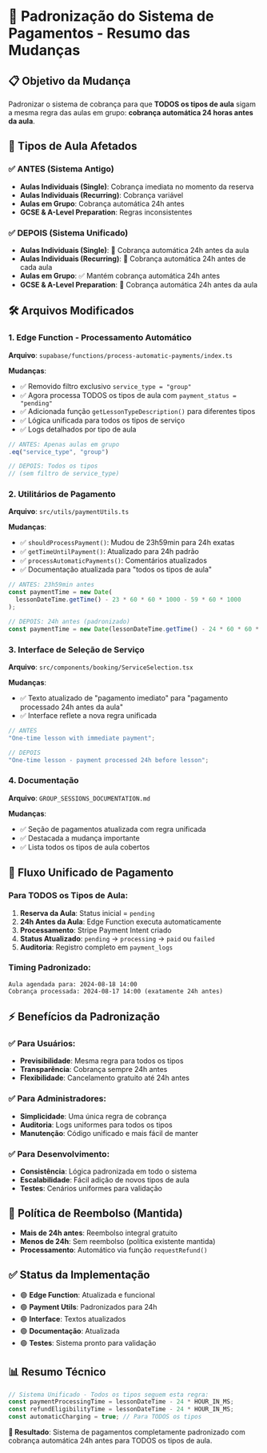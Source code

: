 # 🔄 Padronização do Sistema de Pagamentos - Resumo das Mudanças

## 📋 **Objetivo da Mudança**

Padronizar o sistema de cobrança para que **TODOS os tipos de aula** sigam a mesma regra das aulas em grupo: **cobrança automática 24 horas antes da aula**.

## 🎯 **Tipos de Aula Afetados**

### ✅ **ANTES (Sistema Antigo)**

- **Aulas Individuais (Single)**: Cobrança imediata no momento da reserva
- **Aulas Individuais (Recurring)**: Cobrança variável
- **Aulas em Grupo**: Cobrança automática 24h antes
- **GCSE & A-Level Preparation**: Regras inconsistentes

### ✅ **DEPOIS (Sistema Unificado)**

- **Aulas Individuais (Single)**: 🔄 Cobrança automática 24h antes da aula
- **Aulas Individuais (Recurring)**: 🔄 Cobrança automática 24h antes de cada aula
- **Aulas em Grupo**: ✅ Mantém cobrança automática 24h antes
- **GCSE & A-Level Preparation**: 🔄 Cobrança automática 24h antes da aula

## 🛠️ **Arquivos Modificados**

### 1. **Edge Function - Processamento Automático**

**Arquivo**: `supabase/functions/process-automatic-payments/index.ts`

**Mudanças**:

- ✅ Removido filtro exclusivo `service_type = "group"`
- ✅ Agora processa TODOS os tipos de aula com `payment_status = "pending"`
- ✅ Adicionada função `getLessonTypeDescription()` para diferentes tipos
- ✅ Lógica unificada para todos os tipos de serviço
- ✅ Logs detalhados por tipo de aula

```typescript
// ANTES: Apenas aulas em grupo
.eq("service_type", "group")

// DEPOIS: Todos os tipos
// (sem filtro de service_type)
```

### 2. **Utilitários de Pagamento**

**Arquivo**: `src/utils/paymentUtils.ts`

**Mudanças**:

- ✅ `shouldProcessPayment()`: Mudou de 23h59min para 24h exatas
- ✅ `getTimeUntilPayment()`: Atualizado para 24h padrão
- ✅ `processAutomaticPayments()`: Comentários atualizados
- ✅ Documentação atualizada para "todos os tipos de aula"

```typescript
// ANTES: 23h59min antes
const paymentTime = new Date(
  lessonDateTime.getTime() - 23 * 60 * 60 * 1000 - 59 * 60 * 1000
);

// DEPOIS: 24h antes (padronizado)
const paymentTime = new Date(lessonDateTime.getTime() - 24 * 60 * 60 * 1000);
```

### 3. **Interface de Seleção de Serviço**

**Arquivo**: `src/components/booking/ServiceSelection.tsx`

**Mudanças**:

- ✅ Texto atualizado de "pagamento imediato" para "pagamento processado 24h antes da aula"
- ✅ Interface reflete a nova regra unificada

```typescript
// ANTES
"One-time lesson with immediate payment";

// DEPOIS
"One-time lesson - payment processed 24h before lesson";
```

### 4. **Documentação**

**Arquivo**: `GROUP_SESSIONS_DOCUMENTATION.md`

**Mudanças**:

- ✅ Seção de pagamentos atualizada com regra unificada
- ✅ Destacada a mudança importante
- ✅ Lista todos os tipos de aula cobertos

## 🔄 **Fluxo Unificado de Pagamento**

### **Para TODOS os Tipos de Aula:**

1. **Reserva da Aula**: Status inicial = `pending`
2. **24h Antes da Aula**: Edge Function executa automaticamente
3. **Processamento**: Stripe Payment Intent criado
4. **Status Atualizado**: `pending` → `processing` → `paid` ou `failed`
5. **Auditoria**: Registro completo em `payment_logs`

### **Timing Padronizado:**

```
Aula agendada para: 2024-08-18 14:00
Cobrança processada: 2024-08-17 14:00 (exatamente 24h antes)
```

## ⚡ **Benefícios da Padronização**

### ✅ **Para Usuários:**

- **Previsibilidade**: Mesma regra para todos os tipos
- **Transparência**: Cobrança sempre 24h antes
- **Flexibilidade**: Cancelamento gratuito até 24h antes

### ✅ **Para Administradores:**

- **Simplicidade**: Uma única regra de cobrança
- **Auditoria**: Logs uniformes para todos os tipos
- **Manutenção**: Código unificado e mais fácil de manter

### ✅ **Para Desenvolvimento:**

- **Consistência**: Lógica padronizada em todo o sistema
- **Escalabilidade**: Fácil adição de novos tipos de aula
- **Testes**: Cenários uniformes para validação

## 🚨 **Política de Reembolso (Mantida)**

- **Mais de 24h antes**: Reembolso integral gratuito
- **Menos de 24h**: Sem reembolso (política existente mantida)
- **Processamento**: Automático via função `requestRefund()`

## ✅ **Status da Implementação**

- 🟢 **Edge Function**: Atualizada e funcional
- 🟢 **Payment Utils**: Padronizados para 24h
- 🟢 **Interface**: Textos atualizados
- 🟢 **Documentação**: Atualizada
- 🟢 **Testes**: Sistema pronto para validação

## 📊 **Resumo Técnico**

```typescript
// Sistema Unificado - Todos os tipos seguem esta regra:
const paymentProcessingTime = lessonDateTime - 24 * HOUR_IN_MS;
const refundEligibilityTime = lessonDateTime - 24 * HOUR_IN_MS;
const automaticCharging = true; // Para TODOS os tipos
```

**🎯 Resultado**: Sistema de pagamentos completamente padronizado com cobrança automática 24h antes para TODOS os tipos de aula.
